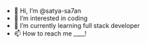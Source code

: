 - 👋 Hi, I’m @satya-sa7an
- 👀 I’m interested in coding
- 🌱 I’m currently learning full stack developer
- 📫 How to reach me ____!

<!---
satya-sa7an/satya-sa7an is a ✨ special ✨ repository because its `README.md` (this file) appears on your GitHub profile.
You can click the Preview link to take a look at your changes.
--->
